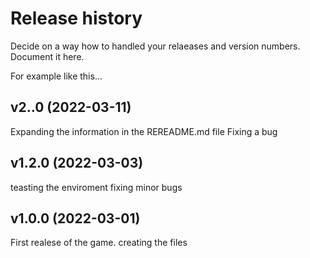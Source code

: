 Release history
========================

Decide on a way how to handled your relaeases and version numbers. Document it here.

For example like this...

v2..0 (2022-03-11)
------------------------
Expanding the information in the REREADME.md file
Fixing a bug 


v1.2.0 (2022-03-03)
------------------------
teasting the enviroment 
fixing minor bugs 

v1.0.0 (2022-03-01)
------------------------
 First realese of the game. 
 creating the files 
